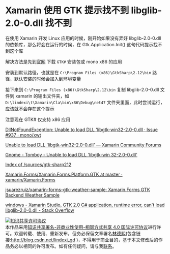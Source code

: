 # Xamarin 使用 GTK 提示找不到 libglib-2.0-0.dll 找不到

在使用 Xamarin 开发 Linux 应用的时候，刚开始如果没有弄好 libglib-2.0-0.dll 的依赖库，那么将会在运行的时候，在 Gtk.Application.Init() 这句代码提示找不到这个库

<!--more-->
<!-- CreateTime:3/31/2020 5:26:58 PM -->

<!-- 发布 -->

解决方法是先到[官网](https://www.monodevelop.com/download/#fndtn-download-win) 下载 `GTK#` 安装包或 mono x86 的应用

安装到默认路径，也就是在 `C:\Program Files (x86)\GtkSharp\2.12\bin` 路径，默认安装的时候会加入到环境变量

接下来到 `C:\Program Files (x86)\GtkSharp\2.12\bin` 复制 libglib-2.0-0.dll 文件到 xamarin 的输出文件夹，如 `D:\lindexi\t\Xamarin\Cla\bin\x86\Debug\net47` 文件夹里面，此时尝试运行，应该就不会存在这个提示

注意现在 GTK# 仅支持 x86 应用

[DllNotFoundException: Unable to load DLL 'libgtk-win32-2.0-0.dll · Issue #937 · mono/xwt](https://github.com/mono/xwt/issues/937 )

[Unable to load DLL 'libgtk-win32-2.0-0.dll' — Xamarin Community Forums](https://forums.xamarin.com/discussion/15568/unable-to-load-dll-libgtk-win32-2-0-0-dll )

[Gnome - Tomboy - Unable to load DLL 'libgtk-win 32-2.0-0.dll'](http://gnome-tomboy.1788872.n4.nabble.com/Unable-to-load-DLL-libgtk-win-32-2-0-0-dll-td4654493.html )

[Index of /sources/gtk-sharp212](https://download.mono-project.com/sources/gtk-sharp212/ )

[Xamarin.Forms/Xamarin.Forms.Platform.GTK at master · xamarin/Xamarin.Forms](https://github.com/xamarin/Xamarin.Forms/tree/master/Xamarin.Forms.Platform.GTK )

[jsuarezruiz/xamarin-forms-gtk-weather-sample: Xamarin.Forms GTK Backend Weather Sample](https://github.com/jsuarezruiz/xamarin-forms-gtk-weather-sample )

[windows - Xamarin Studio, GTK 2.0 C# application, runtime error, can't load libglib-2.0-0.dll - Stack Overflow](https://stackoverflow.com/questions/34279001/xamarin-studio-gtk-2-0-c-sharp-application-runtime-error-cant-load-libglib-2 )

<a rel="license" href="http://creativecommons.org/licenses/by-nc-sa/4.0/"><img alt="知识共享许可协议" style="border-width:0" src="https://licensebuttons.net/l/by-nc-sa/4.0/88x31.png" /></a><br />本作品采用<a rel="license" href="http://creativecommons.org/licenses/by-nc-sa/4.0/">知识共享署名-非商业性使用-相同方式共享 4.0 国际许可协议</a>进行许可。欢迎转载、使用、重新发布，但务必保留文章署名[林德熙](http://blog.csdn.net/lindexi_gd)(包含链接:http://blog.csdn.net/lindexi_gd )，不得用于商业目的，基于本文修改后的作品务必以相同的许可发布。如有任何疑问，请与我[联系](mailto:lindexi_gd@163.com)。  
